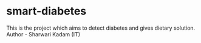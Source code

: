 # smart-diabetes
This is the project which aims to detect diabetes and gives dietary solution. 
<br>
Author - Sharwari Kadam (IT)